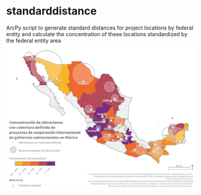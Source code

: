 # standarddistance
ArcPy script to generate standard distances for project locations by federal entity and calculate the concentration of these locations standardized by the federal entity area
![Map](RCHarris_map.jpg)
